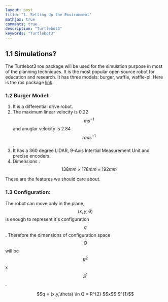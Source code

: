 ```yaml
---
layout: post
title: "1. Setting Up the Environment"
mathjax: true
comments: true
description: "Turtlebot3"
keywords: "Turtlebot3"
---
```


## 1.1 Simulations?  
The Turtlebot3 ros package will be used for the simulation purpose in most of the planning techniques. It is the most popular open source robot for education and research. It has three models: burger, waffle, waffle-pi. Here is the ros package [link](http://wiki.ros.org/turtlebot3).  

### 1.2 Burger Model:  
1. It is a differential drive robot.  
2. The maximum linear velocity is 0.22 $$m s^{-1}$$ and anuglar velocity is 2.84 $$rad s^{-1}$$.
3. It has a 360 degree LIDAR, 9-Axis Intertial Measurement Unit and precise encoders.
4. Dimensions : $$138mm × 178mm × 192mm$$  

These are the features we should care about.  

### 1.3 Configuration:  
The robot can move only in the plane, $$(x,y,\theta)$$ is enough to represent it's configuration $$q$$. Therefore the dimensions of configuration space $$Q$$ will be $$R^{2} $$x$$ S^{1}$$.  
<p align="center">
$$q = (x,y,\theta) \in Q = R^{2} $$x$$ S^{1}$$
</p>






